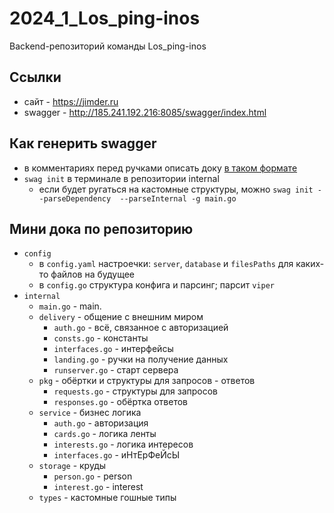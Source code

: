 # 2024_1_Los_ping-inos
Backend-репозиторий команды Los_ping-inos

## Ссылки
* сайт    - https://jimder.ru
* swagger - http://185.241.192.216:8085/swagger/index.html

## Как генерить swagger
* в комментариях перед ручками описать доку [в таком формате](https://github.com/swaggo/swag?tab=readme-ov-file#declarative-comments-format)
* `swag init` в терминале в репозитории internal
  * если будет ругаться на кастомные структуры, можно `swag init --parseDependency  --parseInternal -g main.go`

## Мини дока по репозиторию
- `config`
    - в `config.yaml` настроечки: `server`, `database` и `filesPaths` для каких-то файлов на будущее
    - в `config.go` структура конфига и парсинг; парсит `viper`
- `internal`
  - `main.go` - main.
  - `delivery` - общение с внешним миром
    - `auth.go` - всё, связанное с авторизацией
    - `consts.go` - константы
    - `interfaces.go` - интерфейсы
    - `landing.go` - ручки на получение данных
    - `runserver.go` - старт сервера
  - `pkg` - обёртки и структуры для запросов - ответов
    - `requests.go` - структуры для запросов
    - `responses.go` - обёртка ответов
  - `service` - бизнес логика
    - `auth.go` - авторизация
    - `cards.go` - логика ленты
    - `interests.go` - логика интересов
    - `interfaces.go` - иНтЕрФеЙсЫ
  - `storage` - круды
    - `person.go` - person
    - `interest.go` - interest
  - `types` - кастомные гошные типы